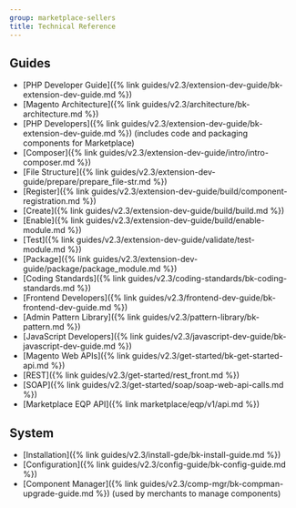 ```yaml
---
group: marketplace-sellers
title: Technical Reference
---
```


## Guides

-  [PHP Developer Guide]({% link guides/v2.3/extension-dev-guide/bk-extension-dev-guide.md %})
-  [Magento Architecture]({% link guides/v2.3/architecture/bk-architecture.md %})
-  [PHP Developers]({% link guides/v2.3/extension-dev-guide/bk-extension-dev-guide.md %}) (includes code and packaging components for Marketplace)
-  [Composer]({% link guides/v2.3/extension-dev-guide/intro/intro-composer.md %})
-  [File Structure]({% link guides/v2.3/extension-dev-guide/prepare/prepare_file-str.md %})
-  [Register]({% link guides/v2.3/extension-dev-guide/build/component-registration.md %})
-  [Create]({% link guides/v2.3/extension-dev-guide/build/build.md %})
-  [Enable]({% link guides/v2.3/extension-dev-guide/build/enable-module.md %})
-  [Test]({% link guides/v2.3/extension-dev-guide/validate/test-module.md %})
-  [Package]({% link guides/v2.3/extension-dev-guide/package/package_module.md %})
-  [Coding Standards]({% link guides/v2.3/coding-standards/bk-coding-standards.md %})
-  [Frontend Developers]({% link guides/v2.3/frontend-dev-guide/bk-frontend-dev-guide.md %})
-  [Admin Pattern Library]({% link guides/v2.3/pattern-library/bk-pattern.md %})
-  [JavaScript Developers]({% link guides/v2.3/javascript-dev-guide/bk-javascript-dev-guide.md %})
-  [Magento Web APIs]({% link guides/v2.3/get-started/bk-get-started-api.md %})
-  [REST]({% link guides/v2.3/get-started/rest_front.md %})
-  [SOAP]({% link guides/v2.3/get-started/soap/soap-web-api-calls.md %})
-  [Marketplace EQP API]({% link marketplace/eqp/v1/api.md %})

## System

-  [Installation]({% link guides/v2.3/install-gde/bk-install-guide.md %})
-  [Configuration]({% link guides/v2.3/config-guide/bk-config-guide.md %})
-  [Component Manager]({% link guides/v2.3/comp-mgr/bk-compman-upgrade-guide.md %}) (used by merchants to manage components)
